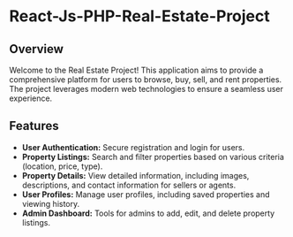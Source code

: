 # React-Js-PHP-Real-Estate-Project

## Overview
Welcome to the Real Estate Project! This application aims to provide a comprehensive platform for users to browse, buy, sell, and rent properties. The project leverages modern web technologies to ensure a seamless user experience.

## Features
- **User Authentication:** Secure registration and login for users.
- **Property Listings:** Search and filter properties based on various criteria (location, price, type).
- **Property Details:** View detailed information, including images, descriptions, and contact information for sellers or agents.
- **User Profiles:** Manage user profiles, including saved properties and viewing history.
- **Admin Dashboard:** Tools for admins to add, edit, and delete property listings.


